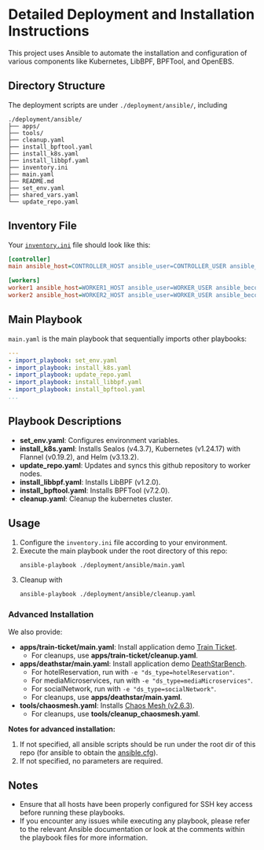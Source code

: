 # Detailed Deployment and Installation Instructions

This project uses Ansible to automate the installation and configuration of various components like Kubernetes, LibBPF, BPFTool, and OpenEBS.

## Directory Structure

The deployment scripts are under `./deployment/ansible/`, including

```
./deployment/ansible/
├── apps/
├── tools/
├── cleanup.yaml
├── install_bpftool.yaml
├── install_k8s.yaml
├── install_libbpf.yaml
├── inventory.ini
├── main.yaml
├── README.md
├── set_env.yaml
├── shared_vars.yaml
└── update_repo.yaml
```

## Inventory File

Your [`inventory.ini`](../deployment/ansible/inventory.ini) file should look like this:

```ini
[controller]
main ansible_host=CONTROLLER_HOST ansible_user=CONTROLLER_USER ansible_become_pass=USER_PASSWD ssh_key=CONTROLLER_SSH_KEY proxy=CONTROLLER_PROXY

[workers]
worker1 ansible_host=WORKER1_HOST ansible_user=WORKER_USER ansible_become_pass=USER_PASSWD proxy=WORKER1_PROXY
worker2 ansible_host=WORKER2_HOST ansible_user=WORKER_USER ansible_become_pass=USER_PASSWD proxy=WORKER2_PROXY
```

## Main Playbook

`main.yaml` is the main playbook that sequentially imports other playbooks:

```yaml
---
- import_playbook: set_env.yaml
- import_playbook: install_k8s.yaml
- import_playbook: update_repo.yaml
- import_playbook: install_libbpf.yaml
- import_playbook: install_bpftool.yaml
...
```

## Playbook Descriptions

- **set_env.yaml**: Configures environment variables.
- **install_k8s.yaml**: Installs Sealos (v4.3.7), Kubernetes (v1.24.17) with Flannel (v0.19.2), and Helm (v3.13.2).
- **update_repo.yaml**: Updates and syncs this github repository to worker nodes.
- **install_libbpf.yaml**: Installs LibBPF (v1.2.0).
- **install_bpftool.yaml**: Installs BPFTool (v7.2.0).
- **cleanup.yaml**: Cleanup the kubernetes cluster.

## Usage

1. Configure the `inventory.ini` file according to your environment.
2. Execute the main playbook under the root directory of this repo:
    ```sh
    ansible-playbook ./deployment/ansible/main.yaml
    ```
3. Cleanup with
    ```sh
    ansible-playbook ./deployment/ansible/cleanup.yaml
    ```

### Advanced Installation

We also provide: 

- **apps/train-ticket/main.yaml**: Install application demo [Train Ticket](https://github.com/FudanSELab/train-ticket).
  - For cleanups, use **apps/train-ticket/cleanup.yaml**.
- **apps/deathstar/main.yaml**: Install application demo [DeathStarBench](https://github.com/delimitrou/DeathStarBench/).
  - For hotelReservation, run with `-e "ds_type=hotelReservation"`.
  - For mediaMicroservices, run with `-e "ds_type=mediaMicroservices"`.
  - For socialNetwork, run with `-e "ds_type=socialNetwork"`.
  - For cleanups, use **apps/deathstar/main.yaml**.
- **tools/chaosmesh.yaml**: Installs [Chaos Mesh (v2.6.3)](https://chaos-mesh.org/docs/production-installation-using-helm/).
  - For cleanups, use **tools/cleanup_chaosmesh.yaml**.

**Notes for advanced installation:**

1. If not specified, all ansible scripts should be run under the root dir of this repo (for ansible to obtain the [ansible.cfg](../ansible.cfg)).
2. If not specified, no parameters are required.

## Notes

- Ensure that all hosts have been properly configured for SSH key access before running these playbooks.
- If you encounter any issues while executing any playbook, please refer to the relevant Ansible documentation or look at the comments within the playbook files for more information.
